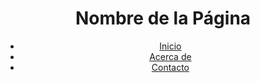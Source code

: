 <!-- Header de la Página -->
<header>
    <h1>Nombre de la Página</h1>
    <nav>
        <!-- Menú de Navegación -->
        <ul>
            <li><a href="#">Inicio</a></li>
            <li><a href="#">Acerca de</a></li>
            <li><a href="#">Contacto</a></li>
        </ul>
    </nav>
</header>
